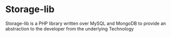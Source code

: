 # Storage-lib
Storage-lib is a PHP library written over MySQL and MongoDB to provide an abstraction to the developer from the underlying Technology
